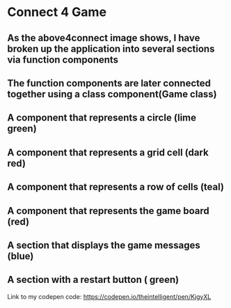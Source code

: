 # Connect 4 Game
## As the above4connect image shows, I have broken up the application into several sections via function components
## The function components are later connected together using a class component(Game class)


## A component that represents a circle (lime green)
## A component that represents a grid cell (dark red)
## A component that represents a row of cells (teal)
## A component that represents the game board (red)
## A section that displays the game messages (blue)
## A section with a restart button ( green)
Link to my codepen code: https://codepen.io/theintelligent/pen/KjgyXL